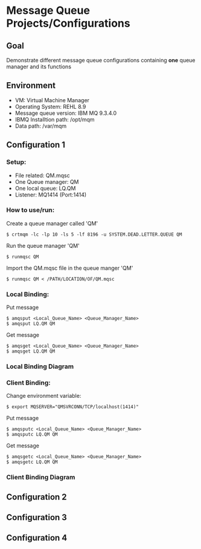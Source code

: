 # Message Queue Projects/Configurations
## Goal
Demonstrate different message queue configurations containing **one** queue manager and its functions

## Environment
* VM: Virtual Machine Manager
* Operating System: REHL 8.9
* Message queue version: IBM MQ 9.3.4.0
* IBMQ Installtion path: /opt/mqm
* Data path: /var/mqm

## Configuration 1
### Setup:

* File related: QM.mqsc
* One Queue manager: QM
* One local queue: LQ.QM
* Listener: MQ1414 (Port:1414)

### How to use/run:
Create a queue manager called 'QM'
```script
$ crtmqm -lc -lp 10 -ls 5 -lf 8196 -u SYSTEM.DEAD.LETTER.QUEUE QM
```

Run the queue manager 'QM'
```script
$ runmqsc QM
```

Import the QM.mqsc file in the queue manger 'QM'

``` script
$ runmqsc QM < /PATH/LOCATION/OF/QM.mqsc
```

### Local Binding:
Put message
```script
$ amqsput <Local_Queue_Name> <Queue_Manager_Name>
$ amqsput LQ.QM QM
```

Get message
```script
$ amqsget <Local_Queue_Name> <Queue_Manager_Name>
$ amqsget LQ.QM QM
```

### Local Binding Diagram

### Client Binding:
Change environment variable: 
```script
$ export MQSERVER="QMSVRCONN/TCP/localhost(1414)"
```
Put message
```script
$ amqsputc <Local_Queue_Name> <Queue_Manager_Name>
$ amqsputc LQ.QM QM
```
Get message
```script
$ amqsgetc <Local_Queue_Name> <Queue_Manager_Name>
$ amqsgetc LQ.QM QM
```

### Client Binding Diagram

## Configuration 2

## Configuration 3

## Configuration 4
